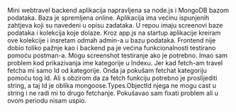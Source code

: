Mini webtravel backend aplikacija napravljena sa node.js i MongoDB bazom podataka.
Baza je spremljena online. Aplikacija ima većinu ispunjenih zahtjeva koji su navedeni u opisu zadataka.
U repou imaju screenovi baze podataka i kolekcija koje dolaze. Kroz app.js na startup aplikacije
kreiram ove kolekcije i insretam odmah admin-a u bazu podataka. Frontend nije dobio toliko pažnje kao i backend
pa je većina funkcionalnosti testirano pomoću postman-a. Mogu screenshot testiranje ako je potrebno. Imao sam problem
kod prikazivanja ime kategorije u Indexu. Jer kad fetch-am travel fetcha mi samo Id od kategorije. Onda ja pokušam fetchat
kategoriju pomoću tog Id. Ali s obzirom da za fetch funkciju potrebno je proslijediti string, a taj Id je oblika 
mongoose.Types.ObjectId njega ne mogu cast u string i ne radi mi to drugo fetchanje. Pokušavao sam fixati problem ali u ovom 
periodu nisam uspio.
